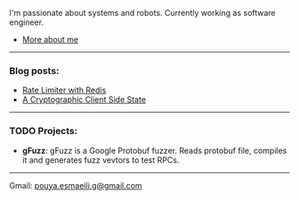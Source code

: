 I'm passionate about systems and robots. Currently working as software engineer.


- [More about me](https://linktr.ee/pouyae)

--- 

### Blog posts:

- [Rate Limiter with Redis](https://medium.com/@pouya.esmaeili.g/rate-limiter-with-redis-ac6913932bf5?source=friends_link&sk=bb59d7a999b6ae21e1d84fa22dc85a93)
- [A Cryptographic Client Side State](https://medium.com/@pouya.esmaeili.g/a-cryptographic-client-side-user-state-dd6085100c73?source=friends_link&sk=eeec49909cfd51c8062262358b7a923d)

---

### TODO Projects:

- **gFuzz**: gFuzz is a Google Protobuf fuzzer. Reads protobuf file, compiles it and generates fuzz vevtors to test RPCs. 

---

Gmail: pouya.esmaeili.g@gmail.com
